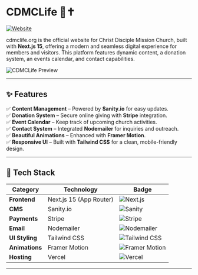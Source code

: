 # CDMCLife 🌿✝️  
[![Website](https://img.shields.io/badge/Website-Live-blue)](https://cdmclife.org)

cdmclife.org is the official website for Christ Disciple Mission Church, built with **Next.js 15**, offering a modern and seamless digital experience for members and visitors. This platform features dynamic content, a donation system, an events calendar, and contact capabilities.

<!-- For the image, replace 'your-image-path.jpg' with your actual image path -->
![CDMCLife Preview](./public/website-preview.png)

---

## ✨ Features  
✅ **Content Management** – Powered by **Sanity.io** for easy updates.  
✅ **Donation System** – Secure online giving with **Stripe** integration.  
✅ **Event Calendar** – Keep track of upcoming church activities.  
✅ **Contact System** – Integrated **Nodemailer** for inquiries and outreach.  
✅ **Beautiful Animations** – Enhanced with **Framer Motion**.  
✅ **Responsive UI** – Built with **Tailwind CSS** for a clean, mobile-friendly design.  

---

## 🚀 Tech Stack  
| **Category**     | **Technology**         | **Badge** |
|-----------------|----------------------|----------|
| **Frontend**     | Next.js 15 (App Router)  | ![Next.js](https://img.shields.io/badge/Next.js-000000?logo=next.js&logoColor=white) |
| **CMS**          | Sanity.io             | ![Sanity](https://img.shields.io/badge/Sanity.io-ff2d20?logo=sanity&logoColor=white) |
| **Payments**     | Stripe                | ![Stripe](https://img.shields.io/badge/Stripe-6267E1?logo=stripe&logoColor=white) |
| **Email**        | Nodemailer            | ![Nodemailer](https://img.shields.io/badge/Nodemailer-yellow?logo=gmail&logoColor=white) |
| **UI Styling**   | Tailwind CSS          | ![Tailwind CSS](https://img.shields.io/badge/Tailwind%20CSS-38B2AC?logo=tailwind-css&logoColor=white) |
| **Animations**   | Framer Motion         | ![Framer Motion](https://img.shields.io/badge/Framer%20Motion-0055FF?logo=framer&logoColor=white) |
| **Hosting**      | Vercel                | ![Vercel](https://img.shields.io/badge/Vercel-000000?logo=vercel&logoColor=white) |

---
